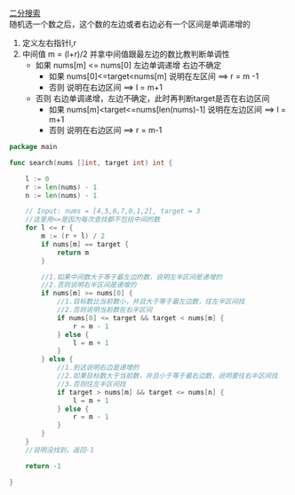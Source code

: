 [二分搜索]()  
随机选一个数之后，这个数的左边或者右边必有一个区间是单调递增的

1. 定义左右指针l,r
2. 中间值 m = (l+r)/2 并拿中间值跟最左边的数比教判断单调性
    - 如果 nums[m] <= nums[0] 左边单调递增 右边不确定
        - 如果 nums[0]<=target<nums[m] 说明在左区间 ==> r = m -1
        - 否则 说明在右边区间 ==> l = m+1
    - 否则 右边单调递增，左边不确定，此时再判断target是否在右边区间
        - 如果 nums[m]<target<=nums[len(nums)-1] 说明在左边区间 ==> l = m+1
        - 否则 说明在右边区间 ==> r = m-1





```go
package main

func search(nums []int, target int) int {

	l := 0
	r := len(nums) - 1
	n := len(nums) - 1

	// Input: nums = [4,5,6,7,0,1,2], target = 3
	//这里用<=是因为每次查找都不包括中间的数
	for l <= r {
		m := (r + l) / 2
		if nums[m] == target {
			return m
		}

		//1.如果中间数大于等于最左边的数，说明左半区间是递增的
		//2.否则说明右半区间是递增的
		if nums[m] >= nums[0] {
			//1.目标数比当前数小，并且大于等于最左边数，往左半区间找
			//2.否则说明当前数在右半区间
			if nums[0] <= target && target < nums[m] {
				r = m - 1
			} else {
				l = m + 1
			}
		} else {
			//1.到这说明右边是递增的
			//2.如果目标数大于当前数，并且小于等于最右边数，说明要往右半区间找
			//3.否则往左半区间找
			if target > nums[m] && target <= nums[n] {
				l = m + 1
			} else {
				r = m - 1
			}
		}
	}
	//说明没找到，返回-1

	return -1

}

```






